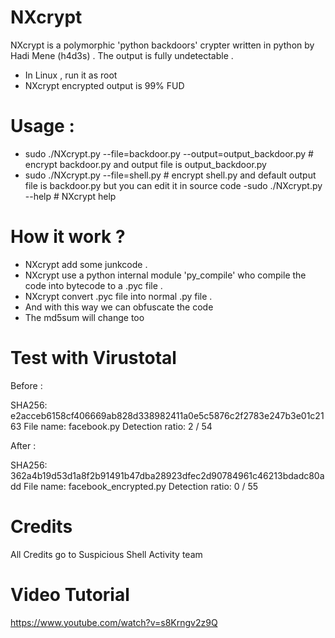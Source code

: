 # NXcrypt

NXcrypt is a polymorphic 'python backdoors' crypter written in python by Hadi Mene (h4d3s) .
The output  is fully undetectable .

- In Linux , run it as root
- NXcrypt encrypted output is 99% FUD 

# Usage :

- sudo  ./NXcrypt.py --file=backdoor.py --output=output_backdoor.py # encrypt backdoor.py and output file is output_backdoor.py
- sudo ./NXcrypt.py --file=shell.py # encrypt shell.py and default output file  is backdoor.py but you can edit it in source code
 -sudo ./NXcrypt.py --help # NXcrypt help
 
 # How it work ? 
 
 - NXcrypt add some junkcode .
 - NXcrypt use a python internal module 'py_compile' who compile the code into bytecode to a .pyc file .
 - NXcrypt convert .pyc file into normal .py file .
 - And with this way we can obfuscate the code
 - The md5sum will change too
 
 
 # Test with Virustotal
 
 Before :
 
SHA256:	e2acceb6158cf406669ab828d338982411a0e5c5876c2f2783e247b3e01c2163
File name:	facebook.py
Detection ratio:	2 / 54

After :

SHA256:	362a4b19d53d1a8f2b91491b47dba28923dfec2d90784961c46213bdadc80add
File name:	facebook_encrypted.py
Detection ratio:	0 / 55


# Credits

All Credits go to Suspicious Shell Activity team

# Video Tutorial

https://www.youtube.com/watch?v=s8Krngv2z9Q


 
 


 

